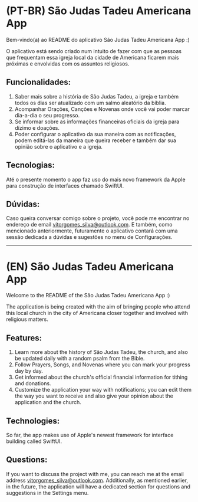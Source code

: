 # (PT-BR) São Judas Tadeu Americana App

Bem-vindo(a) ao README do aplicativo São Judas Tadeu Americana App :)

O aplicativo está sendo criado num intuito de fazer com que as pessoas que frequentam essa igreja local da cidade de Americana ficarem mais próximas e envolvidas com os assuntos religiosos.

## Funcionalidades:

1. Saber mais sobre a história de São Judas Tadeu, a igreja e também todos os dias ser atualizado com um salmo aleatório da bíblia.
2. Acompanhar Orações, Canções e Novenas onde você vai poder marcar dia-a-dia o seu progresso.
3. Se informar sobre as informações financeiras oficiais da igreja para dízimo e doações.
4. Poder configurar o aplicativo da sua maneira com as notificações, podem editá-las da maneira que queira receber e também dar sua opinião sobre o aplicativo e a igreja.

## Tecnologias:

Até o presente momento o app faz uso do mais novo framework da Apple para construção de interfaces chamado SwiftUI.

## Dúvidas:

Caso queira conversar comigo sobre o projeto, você pode me encontrar no endereço de email vitorgomes_silva@outlook.com. E também, como mencionado anteriormente, futuramente o aplicativo contará com uma sessão dedicada a dúvidas e sugestões no menu de Configurações.

---

# (EN) São Judas Tadeu Americana App

Welcome to the README of the São Judas Tadeu Americana App :)

The application is being created with the aim of bringing people who attend this local church in the city of Americana closer together and involved with religious matters.

## Features:

1. Learn more about the history of São Judas Tadeu, the church, and also be updated daily with a random psalm from the Bible.
2. Follow Prayers, Songs, and Novenas where you can mark your progress day by day.
3. Get informed about the church's official financial information for tithing and donations.
4. Customize the application your way with notifications; you can edit them the way you want to receive and also give your opinion about the application and the church.

## Technologies:

So far, the app makes use of Apple's newest framework for interface building called SwiftUI.

## Questions:

If you want to discuss the project with me, you can reach me at the email address vitorgomes_silva@outlook.com. Additionally, as mentioned earlier, in the future, the application will have a dedicated section for questions and suggestions in the Settings menu.
